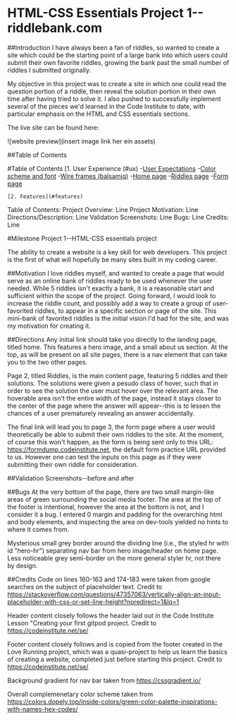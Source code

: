 # HTML-CSS Essentials Project 1--riddlebank.com
##Introduction
I have always been a fan of riddles, so wanted to create a site which could be the starting point of a large bank into which users could submit their own favorite riddles, growing the bank past the small number of riddles I submitted originally.  

My objective in this project was to create a site in which one could read the question portion of a riddle, then reveal the solution portion in their own time after having tried to solve it. I also pushed to successfully implement several of the pieces we'd learned in the Code Institute to date, with particular emphasis on the HTML and CSS essentials sections.  

The live site can be found here:

![website preview](insert image link her ein assets)

##Table of Contents

#Table of Contents
    [1. User Experience (#ux)
    -[User Expectations](#user-expectations)
    -[Color scheme and font](#color-scheme)
    -[Wire frames (balsamiq)](#wireframes)
        -[Home page](#home-page)
        -[Riddles page](#riddles-page)
        -[Form page](form-page)
    
    [2. Features](#features)











































Table of Contents:
    Project Overview:  Line 
    Project Motivation: Line
    Directions/Description:  Line
    Validation Screenshots:  Line
    Bugs:  Line
    Credits:  Line

#Milestone Project 1--HTML-CSS essentials project

The ability to create a website is a key skill for web developers. This project is the first of what will hopefully be many sites built in my coding career.  

##Motivation
I love riddles myself, and wanted to create a page that would serve as an online bank of riddles ready to be used whenever the user needed.  While 5 riddles isn't exactly a bank, it is a reasonable start and sufficient within the scope of the project.  Going forward, I would look to increase the riddle count, and possibly add a way to create a group of user-favorited riddles, to appear in a specific section or page of the site.  This mini-bank of favorited riddles is the initial vision I'd had for the site, and was my motivation for creating it.  

##Directions
Any initial link should take you directly to the landing page, titled home.  This features a hero image, and a small about us section.  At the top, as will be present on all site pages, there is a nav element that can take you to the two other pages.  

Page 2, titled Riddles, is the main content page, featuring 5 riddles and their solutions.  The solutions were given a pesudo class of hover, such that in order to see the solution the user must hover over the relevant area.  The hoverable area isn't the entire width of the page, instead it stays closer to the center of the page where the answer will appear--this is to lessen the chances of a user prematurely revealing an answer accidentally.  

The final link will lead you to page 3, the form page where a user would theoretically be able to submit their own riddles to the site. At the moment, of course this won't happen, as the form is being sent only to this URL: https://formdump.codeinstitute.net, the default form practice URL provided to us. However one can test the inputs on this page as if they were submitting their own riddle for consideration.  

##Validation Screenshots--before and after

##Bugs
At the very bottom of the page, there are two small margin-like areas of green surrounding the social media footer. The area at the top of the footer is intentional, however the area at the bottom is not, and I consider it a bug. I entered 0 margin and padding for the overarching html and body elements, and inspecting the area on dev-tools yielded no hints to where it comes from.

Mysterious small grey border around the dividing line (i.e., the styled hr with id "hero-hr") separating nav bar from hero image/header on home page. Less noticeable grey semi-border on the more general styler hr, not there by design.  



##Credits
Code on lines 160-163 and 174-183 were taken from google searches on the subject of placeholder text.  Credit to https://stackoverflow.com/questions/47357063/vertically-align-an-input-placeholder-with-css-or-set-line-height?noredirect=1&lq=1

Header content closely follows the header laid out in the Code Institute Lesson "Creating your first gitpod project. Credit to https://codeinstitute.net/se/

Footer content closely follows and is copied from the footer created in the Love Running project, which was a quasi-project to help us learn the basics of creating a website, completed just before starting this project. Credit to https://codeinstitute.net/se/

Background gradient for nav bar taken from https://cssgradient.io/

Overall complemenetary color scheme taken from https://colors.dopely.top/inside-colors/green-color-palette-inspirations-with-names-hex-codes/




